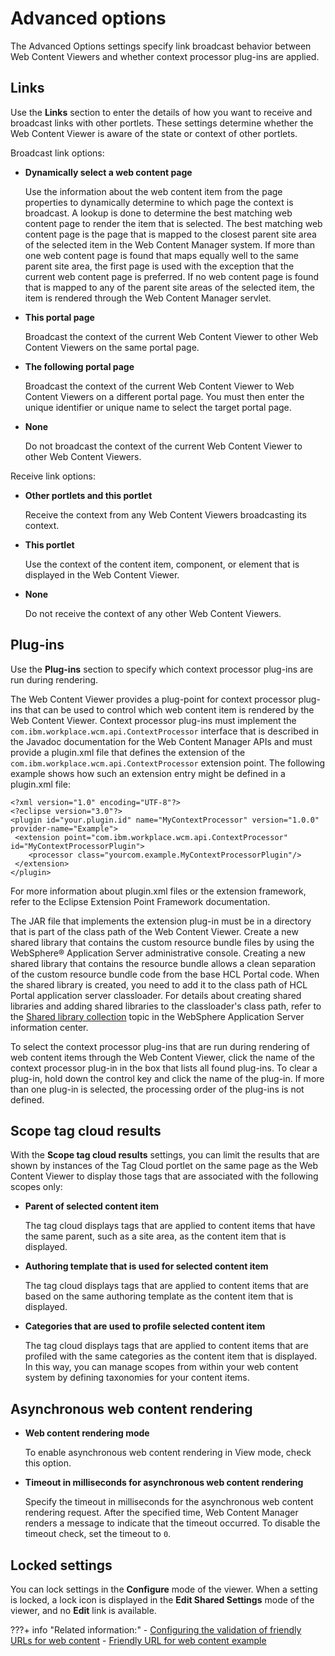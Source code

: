 # Advanced options

The Advanced Options settings specify link broadcast behavior between Web Content Viewers and whether context processor plug-ins are applied.

## Links

Use the **Links** section to enter the details of how you want to receive and broadcast links with other portlets. These settings determine whether the Web Content Viewer is aware of the state or context of other portlets.

Broadcast link options:

-   **Dynamically select a web content page**

    Use the information about the web content item from the page properties to dynamically determine to which page the context is broadcast. A lookup is done to determine the best matching web content page to render the item that is selected. The best matching web content page is the page that is mapped to the closest parent site area of the selected item in the Web Content Manager system. If more than one web content page is found that maps equally well to the same parent site area, the first page is used with the exception that the current web content page is preferred. If no web content page is found that is mapped to any of the parent site areas of the selected item, the item is rendered through the Web Content Manager servlet.

-   **This portal page**

    Broadcast the context of the current Web Content Viewer to other Web Content Viewers on the same portal page.

-   **The following portal page**

    Broadcast the context of the current Web Content Viewer to Web Content Viewers on a different portal page. You must then enter the unique identifier or unique name to select the target portal page.

-   **None**

    Do not broadcast the context of the current Web Content Viewer to other Web Content Viewers.


Receive link options:

-   **Other portlets and this portlet**

    Receive the context from any Web Content Viewers broadcasting its context.

-   **This portlet**

    Use the context of the content item, component, or element that is displayed in the Web Content Viewer.

-   **None**

    Do not receive the context of any other Web Content Viewers.


## Plug-ins

Use the **Plug-ins** section to specify which context processor plug-ins are run during rendering.

The Web Content Viewer provides a plug-point for context processor plug-ins that can be used to control which web content item is rendered by the Web Content Viewer. Context processor plug-ins must implement the `com.ibm.workplace.wcm.api.ContextProcessor` interface that is described in the Javadoc documentation for the Web Content Manager APIs and must provide a plugin.xml file that defines the extension of the `com.ibm.workplace.wcm.api.ContextProcessor` extension point. The following example shows how such an extension entry might be defined in a plugin.xml file:

```
<?xml version="1.0" encoding="UTF-8"?>
<?eclipse version="3.0"?>
<plugin id="your.plugin.id" name="MyContextProcessor" version="1.0.0" provider-name="Example">
 <extension point="com.ibm.workplace.wcm.api.ContextProcessor" id="MyContextProcessorPlugin">
    <processor class="yourcom.example.MyContextProcessorPlugin"/>
 </extension>
</plugin>
```

For more information about plugin.xml files or the extension framework, refer to the Eclipse Extension Point Framework documentation.

The JAR file that implements the extension plug-in must be in a directory that is part of the class path of the Web Content Viewer. Create a new shared library that contains the custom resource bundle files by using the WebSphere® Application Server administrative console. Creating a new shared library that contains the resource bundle allows a clean separation of the custom resource bundle code from the base HCL Portal code. When the shared library is created, you need to add it to the class path of HCL Portal application server classloader. For details about creating shared libraries and adding shared libraries to the classloader's class path, refer to the [Shared library collection](http://publib.boulder.ibm.com/infocenter/wasinfo/v6r1/topic/com.ibm.websphere.base.doc/info/aes/ae/ucws_rsharedlib.html) topic in the WebSphere Application Server information center.

To select the context processor plug-ins that are run during rendering of web content items through the Web Content Viewer, click the name of the context processor plug-in in the box that lists all found plug-ins. To clear a plug-in, hold down the control key and click the name of the plug-in. If more than one plug-in is selected, the processing order of the plug-ins is not defined.

## Scope tag cloud results

With the **Scope tag cloud results** settings, you can limit the results that are shown by instances of the Tag Cloud portlet on the same page as the Web Content Viewer to display those tags that are associated with the following scopes only:

-   **Parent of selected content item**

    The tag cloud displays tags that are applied to content items that have the same parent, such as a site area, as the content item that is displayed.

-   **Authoring template that is used for selected content item**

    The tag cloud displays tags that are applied to content items that are based on the same authoring template as the content item that is displayed.

-   **Categories that are used to profile selected content item**

    The tag cloud displays tags that are applied to content items that are profiled with the same categories as the content item that is displayed. In this way, you can manage scopes from within your web content system by defining taxonomies for your content items.


## Asynchronous web content rendering

-   **Web content rendering mode**

    To enable asynchronous web content rendering in View mode, check this option.

-   **Timeout in milliseconds for asynchronous web content rendering**

    Specify the timeout in milliseconds for the asynchronous web content rendering request. After the specified time, Web Content Manager renders a message to indicate that the timeout occurred. To disable the timeout check, set the timeout to `0`.


## Locked settings

You can lock settings in the **Configure** mode of the viewer. When a setting is locked, a lock icon is displayed in the **Edit Shared Settings** mode of the viewer, and no **Edit** link is available.

???+ info "Related information:"
    - [Configuring the validation of friendly URLs for web content](../../../delivering_web_content/deliver_webcontent_on_dx/customizing_content/friendlyurl_wcmviewer/validate_friendlyurl/configure_validate_friendly_urls.md)
    - [Friendly URL for web content example](../../../delivering_web_content/deliver_webcontent_on_dx/customizing_content/friendlyurl_wcmviewer/wcm_config_wcmviewer_friendlyexample.md)

